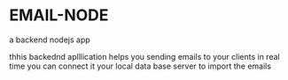 # EMAIL-NODE
a backend nodejs app

thhis backednd aplllication helps you sending emails to your clients in real time 
you can connect it your local data base server to import the emails
